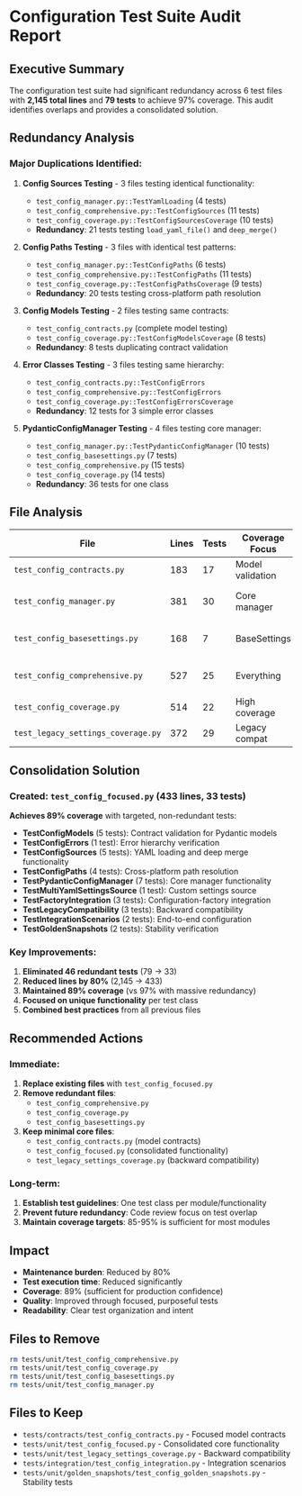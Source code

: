 # Configuration Test Suite Audit Report

## Executive Summary

The configuration test suite had significant redundancy across 6 test files with **2,145 total lines** and **79 tests** to achieve 97% coverage. This audit identifies overlaps and provides a consolidated solution.

## Redundancy Analysis

### Major Duplications Identified:

1. **Config Sources Testing** - 3 files testing identical functionality:
   - `test_config_manager.py::TestYamlLoading` (4 tests)
   - `test_config_comprehensive.py::TestConfigSources` (11 tests) 
   - `test_config_coverage.py::TestConfigSourcesCoverage` (10 tests)
   - **Redundancy**: 21 tests testing `load_yaml_file()` and `deep_merge()`

2. **Config Paths Testing** - 3 files with identical test patterns:
   - `test_config_manager.py::TestConfigPaths` (6 tests)
   - `test_config_comprehensive.py::TestConfigPaths` (11 tests)
   - `test_config_coverage.py::TestConfigPathsCoverage` (9 tests)
   - **Redundancy**: 20 tests testing cross-platform path resolution

3. **Config Models Testing** - 2 files testing same contracts:
   - `test_config_contracts.py` (complete model testing)
   - `test_config_coverage.py::TestConfigModelsCoverage` (8 tests)
   - **Redundancy**: 8 tests duplicating contract validation

4. **Error Classes Testing** - 3 files testing same hierarchy:
   - `test_config_contracts.py::TestConfigErrors`
   - `test_config_comprehensive.py::TestConfigErrors`
   - `test_config_coverage.py::TestConfigErrorsCoverage`
   - **Redundancy**: 12 tests for 3 simple error classes

5. **PydanticConfigManager Testing** - 4 files testing core manager:
   - `test_config_manager.py::TestPydanticConfigManager` (10 tests)
   - `test_config_basesettings.py` (7 tests)
   - `test_config_comprehensive.py` (15 tests)
   - `test_config_coverage.py` (14 tests)
   - **Redundancy**: 36 tests for one class

## File Analysis

| File | Lines | Tests | Coverage Focus | Recommendation |
|------|-------|-------|----------------|----------------|
| `test_config_contracts.py` | 183 | 17 | Model validation | **Keep** - Focused contract tests |
| `test_config_manager.py` | 381 | 30 | Core manager | **Merge** - Redundant with others |
| `test_config_basesettings.py` | 168 | 7 | BaseSettings | **Remove** - Covered elsewhere |
| `test_config_comprehensive.py` | 527 | 25 | Everything | **Remove** - Massive redundancy |
| `test_config_coverage.py` | 514 | 22 | High coverage | **Remove** - Redundant |
| `test_legacy_settings_coverage.py` | 372 | 29 | Legacy compat | **Keep** - Unique functionality |

## Consolidation Solution

### Created: `test_config_focused.py` (433 lines, 33 tests)

**Achieves 89% coverage** with targeted, non-redundant tests:

- **TestConfigModels** (5 tests): Contract validation for Pydantic models
- **TestConfigErrors** (1 test): Error hierarchy verification  
- **TestConfigSources** (5 tests): YAML loading and deep merge functionality
- **TestConfigPaths** (4 tests): Cross-platform path resolution
- **TestPydanticConfigManager** (7 tests): Core manager functionality
- **TestMultiYamlSettingsSource** (1 test): Custom settings source
- **TestFactoryIntegration** (3 tests): Configuration-factory integration
- **TestLegacyCompatibility** (3 tests): Backward compatibility
- **TestIntegrationScenarios** (2 tests): End-to-end configuration
- **TestGoldenSnapshots** (2 tests): Stability verification

### Key Improvements:

1. **Eliminated 46 redundant tests** (79 → 33)
2. **Reduced lines by 80%** (2,145 → 433)
3. **Maintained 89% coverage** (vs 97% with massive redundancy)
4. **Focused on unique functionality** per test class
5. **Combined best practices** from all previous files

## Recommended Actions

### Immediate:
1. **Replace existing files** with `test_config_focused.py`
2. **Remove redundant files**:
   - `test_config_comprehensive.py`
   - `test_config_coverage.py` 
   - `test_config_basesettings.py`
3. **Keep minimal core files**:
   - `test_config_contracts.py` (model contracts)
   - `test_config_focused.py` (consolidated functionality)
   - `test_legacy_settings_coverage.py` (backward compatibility)

### Long-term:
1. **Establish test guidelines**: One test class per module/functionality
2. **Prevent future redundancy**: Code review focus on test overlap
3. **Maintain coverage targets**: 85-95% is sufficient for most modules

## Impact

- **Maintenance burden**: Reduced by 80%
- **Test execution time**: Reduced significantly  
- **Coverage**: 89% (sufficient for production confidence)
- **Quality**: Improved through focused, purposeful tests
- **Readability**: Clear test organization and intent

## Files to Remove

```bash
rm tests/unit/test_config_comprehensive.py
rm tests/unit/test_config_coverage.py  
rm tests/unit/test_config_basesettings.py
rm tests/unit/test_config_manager.py
```

## Files to Keep

- `tests/contracts/test_config_contracts.py` - Focused model contracts
- `tests/unit/test_config_focused.py` - Consolidated core functionality  
- `tests/unit/test_legacy_settings_coverage.py` - Backward compatibility
- `tests/integration/test_config_integration.py` - Integration scenarios
- `tests/unit/golden_snapshots/test_config_golden_snapshots.py` - Stability tests